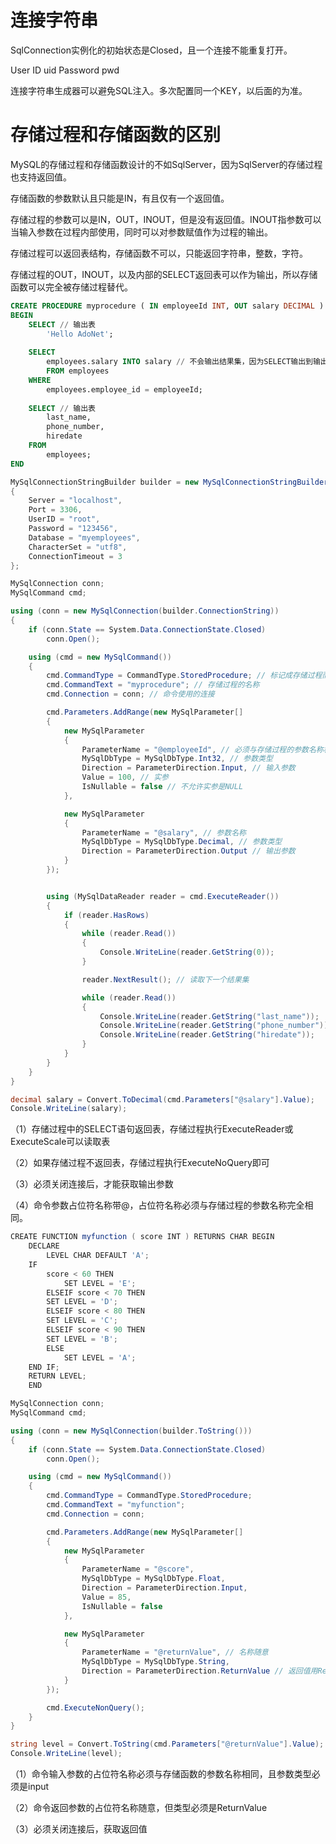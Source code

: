 # 连接字符串

SqlConnection实例化的初始状态是Closed，且一个连接不能重复打开。

User ID  uid   Password pwd

连接字符串生成器可以避免SQL注入。多次配置同一个KEY，以后面的为准。







# 存储过程和存储函数的区别

MySQL的存储过程和存储函数设计的不如SqlServer，因为SqlServer的存储过程也支持返回值。

存储函数的参数默认且只能是IN，有且仅有一个返回值。

存储过程的参数可以是IN，OUT，INOUT，但是没有返回值。INOUT指参数可以当输入参数在过程内部使用，同时可以对参数赋值作为过程的输出。

存储过程可以返回表结构，存储函数不可以，只能返回字符串，整数，字符。

存储过程的OUT，INOUT，以及内部的SELECT返回表可以作为输出，所以存储函数可以完全被存储过程替代。

```sql
CREATE PROCEDURE myprocedure ( IN employeeId INT, OUT salary DECIMAL )
BEGIN
	SELECT // 输出表
		'Hello AdoNet'; 
		
	SELECT
		employees.salary INTO salary // 不会输出结果集，因为SELECT输出到输出参数中了
		FROM employees
	WHERE
		employees.employee_id = employeeId;
		
	SELECT // 输出表
		last_name,
		phone_number,
		hiredate 
	FROM
		employees;
END
```

```csharp
MySqlConnectionStringBuilder builder = new MySqlConnectionStringBuilder()
{
    Server = "localhost",
    Port = 3306,
    UserID = "root",
    Password = "123456",
    Database = "myemployees",
    CharacterSet = "utf8",
    ConnectionTimeout = 3
};

MySqlConnection conn;
MySqlCommand cmd;

using (conn = new MySqlConnection(builder.ConnectionString))
{
    if (conn.State == System.Data.ConnectionState.Closed)
        conn.Open();

    using (cmd = new MySqlCommand())
    {
        cmd.CommandType = CommandType.StoredProcedure; // 标记成存储过程而不是Sql语句
        cmd.CommandText = "myprocedure"; // 存储过程的名称
        cmd.Connection = conn; // 命令使用的连接

        cmd.Parameters.AddRange(new MySqlParameter[]
        {
            new MySqlParameter
            {
                ParameterName = "@employeeId", // 必须与存储过程的参数名称相同
                MySqlDbType = MySqlDbType.Int32, // 参数类型
                Direction = ParameterDirection.Input, // 输入参数
                Value = 100, // 实参
                IsNullable = false // 不允许实参是NULL
            },

            new MySqlParameter
            {
                ParameterName = "@salary", // 参数名称
                MySqlDbType = MySqlDbType.Decimal, // 参数类型
                Direction = ParameterDirection.Output // 输出参数
            }
        });


        using (MySqlDataReader reader = cmd.ExecuteReader())
        {
            if (reader.HasRows)
            {
                while (reader.Read())
                {
                    Console.WriteLine(reader.GetString(0));
                }

                reader.NextResult(); // 读取下一个结果集

                while (reader.Read())
                {
                    Console.WriteLine(reader.GetString("last_name"));
                    Console.WriteLine(reader.GetString("phone_number"));
                    Console.WriteLine(reader.GetString("hiredate"));
                }
            }
        }
    }
}

decimal salary = Convert.ToDecimal(cmd.Parameters["@salary"].Value);
Console.WriteLine(salary);
```

（1）存储过程中的SELECT语句返回表，存储过程执行ExecuteReader或ExecuteScale可以读取表

（2）如果存储过程不返回表，存储过程执行ExecuteNoQuery即可

（3）必须关闭连接后，才能获取输出参数

（4）命令参数占位符名称带@，占位符名称必须与存储过程的参数名称完全相同。

```csharp
CREATE FUNCTION myfunction ( score INT ) RETURNS CHAR BEGIN
	DECLARE
		LEVEL CHAR DEFAULT 'A';
	IF
		score < 60 THEN
			SET LEVEL = 'E';
		ELSEIF score < 70 THEN
		SET LEVEL = 'D';
		ELSEIF score < 80 THEN
		SET LEVEL = 'C';
		ELSEIF score < 90 THEN
		SET LEVEL = 'B';
		ELSE 
			SET LEVEL = 'A';
	END IF;
	RETURN LEVEL;
	END
```

```csharp
MySqlConnection conn;
MySqlCommand cmd;

using (conn = new MySqlConnection(builder.ToString()))
{
    if (conn.State == System.Data.ConnectionState.Closed)
        conn.Open();

    using (cmd = new MySqlCommand())
    {
        cmd.CommandType = CommandType.StoredProcedure;
        cmd.CommandText = "myfunction";
        cmd.Connection = conn;

        cmd.Parameters.AddRange(new MySqlParameter[]
        {
            new MySqlParameter
            {
                ParameterName = "@score",
                MySqlDbType = MySqlDbType.Float,
                Direction = ParameterDirection.Input,
                Value = 85,
                IsNullable = false
            },

            new MySqlParameter
            {
                ParameterName = "@returnValue", // 名称随意
                MySqlDbType = MySqlDbType.String,
                Direction = ParameterDirection.ReturnValue // 返回值用ReturnValue标记
            }
        });

        cmd.ExecuteNonQuery();
    }
}

string level = Convert.ToString(cmd.Parameters["@returnValue"].Value);
Console.WriteLine(level);
```

（1）命令输入参数的占位符名称必须与存储函数的参数名称相同，且参数类型必须是input

（2）命令返回参数的占位符名称随意，但类型必须是ReturnValue

（3）必须关闭连接后，获取返回值
